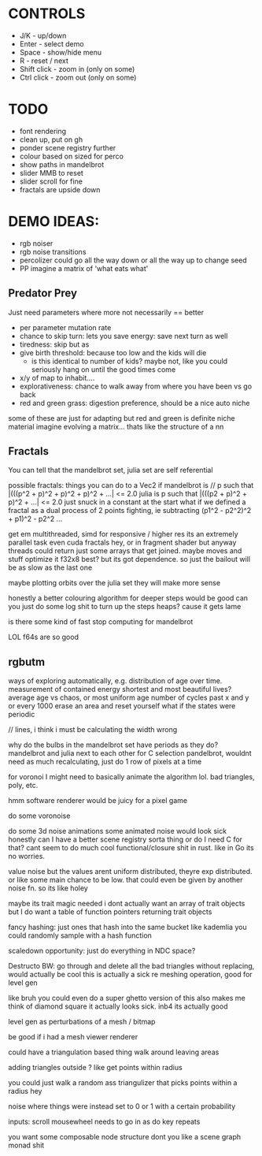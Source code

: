 # CONTROLS
 * J/K - up/down
 * Enter - select demo
 * Space - show/hide menu
 * R - reset / next
 * Shift click - zoom in (only on some)
 * Ctrl click - zoom out (only on some)

# TODO
 * font rendering
 * clean up, put on gh
 * ponder scene registry further
 * colour based on sized for perco
 * show paths in mandelbrot
 * slider MMB to reset
 * slider scroll for fine
 * fractals are upside down


# DEMO IDEAS:
* rgb noiser
* rgb noise transitions
* percolizer could go all the way down or all the way up to change seed
* PP imagine a matrix of 'what eats what'

## Predator Prey
Just need parameters where more not necessarily == better
 * per parameter mutation rate
 * chance to skip turn: lets you save energy: save next turn as well
 * tiredness: skip but as 
 * give birth threshold: because too low and the kids will die
    * is this identical to number of kids? maybe not, like you could seriously hang on until the good times come
 * x/y of map to inhabit....
 * explorativeness: chance to walk away from where you have been vs go back
 * red and green grass: digestion preference, should be a nice auto niche

 some of these are just for adapting but red and green is definite niche material
 imagine evolving a matrix... thats like the structure of a nn


## Fractals
You can tell that the mandelbrot set, julia set are self referential

possible fractals: things you can do to a Vec2
if mandelbrot is // p such that |(((p^2 + p)^2 + p)^2 + p)^2 + ...| <= 2.0
julia is p such that |(((p2 + p)^2 + p)^2 + ...| <= 2.0
just snuck in a constant at the start
what if we defined a fractal as a dual process of 2 points fighting, ie subtracting
(p1^2 - p2^2)^2 + p1)^2 - p2^2 ...

get em multithreaded, simd for responsive / higher res
its an extremely parallel task
even cuda fractals hey, or in fragment shader
but anyway threads could return just some arrays that get joined. maybe moves and stuff optimize it
f32x8 best? but its got dependence. so just the bailout will be as slow as the last one

maybe plotting orbits over the julia set they will make more sense

honestly a better colouring algorithm for deeper steps would be good
can you just do some log shit to turn up the steps heaps? cause it gets lame

is there some kind of fast stop computing for mandelbrot

LOL f64s are so good

## rgbutm
ways of exploring automatically, e.g. distribution of age over time. measurement of contained energy
shortest and most beautiful lives?
average age vs chaos, or most uniform age
number of cycles past x and y
or every 1000 erase an area and reset yourself
what if the states were periodic

// lines, i think i must be calculating the width wrong


why do the bulbs in the mandelbrot set have periods as they do?
mandelbrot and julia next to each other for C selection
pandelbrot, wouldnt need as much recalculating, just do 1 row of pixels at a time


for voronoi I might need to basically animate the algorithm lol. bad triangles, poly, etc.

hmm software renderer would be juicy for a pixel game

do some voronoise

do some 3d noise animations
some animated noise would look sick honestly
can I have a better scene registry sorta thing or do I need C for that? cant seem to do much cool functional/closure shit in rust. like in Go its no worries.

value noise but the values arent uniform distributed, theyre exp distributed. or like some main chance to be low. that could even be given by another noise fn. so its like holey

maybe its trait magic needed
i dont actually want an array of trait objects but I do want a table of function pointers returning trait objects

fancy hashing: just ones that hash into the same bucket
like kademlia
you could randomly sample with a hash function

scaledown opportunity: just do everything in NDC space?

Destructo BW: go through and delete all the bad triangles without replacing, would actually be cool
this is actually a sick re meshing operation, good for level gen

like bruh you could even do a super ghetto version of this
also makes me think of diamond square
it actually looks sick. inb4 its actually good

level gen as perturbations of a mesh / bitmap

be good if i had a mesh viewer renderer

could have a triangulation based thing walk around leaving areas 

adding triangles outside ? like get points within radius

you could just walk a random ass triangulizer that picks points within a radius hey

noise where things were instead set to 0 or 1 with a certain probability


inputs: scroll mousewheel needs to go in as do key repeats



you want some composable node structure dont you
like a scene graph
monad shit